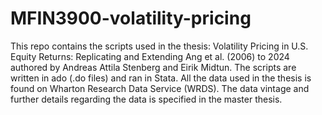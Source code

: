 # MFIN3900-volatility-pricing
This repo contains the scripts used in the thesis: Volatility Pricing in U.S. Equity Returns: Replicating and Extending Ang et al. (2006) to 2024 authored by Andreas Attila Stenberg and Eirik Midtun.
The scripts are written in ado (.do files) and ran in Stata. All the data used in the thesis is found on Wharton Research Data Service (WRDS). The data vintage and further details regarding the data is specified in the master thesis.
